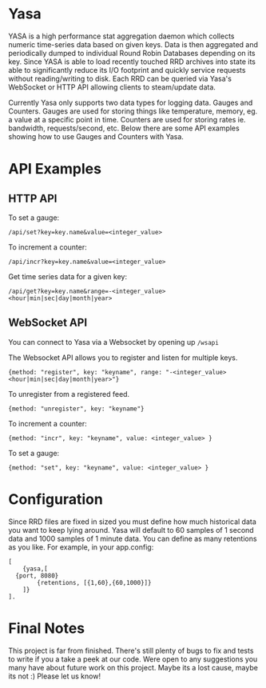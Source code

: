 Yasa
====

YASA is a high performance stat aggregation daemon which collects numeric time-series data based on given keys.
Data is then aggregated and periodically dumped to individual Round Robin Databases depending on its key.
Since YASA is able to load recently touched RRD archives into state its able to significantly reduce its I/O footprint
and quickly service requests without reading/writing to disk.
Each RRD can be queried via Yasa's WebSocket or HTTP API allowing clients to steam/update data.

Currently Yasa only supports two data types for logging data. Gauges and Counters. Gauges are used for
storing things like temperature, memory, eg. a value at a specific point in time. Counters are used for
storing rates ie. bandwidth, requests/second, etc. Below there are some API examples showing how to use
Gauges and Counters with Yasa.

API Examples
============

HTTP API
--------

To set a gauge:

	/api/set?key=key.name&value=<integer_value>

To increment a counter:

	/api/incr?key=key.name&value=<integer_value>

Get time series data for a given key:

	/api/get?key=key.name&range=-<integer_value><hour|min|sec|day|month|year>


WebSocket API
-------------

You can connect to Yasa via a Websocket by opening up `/wsapi`

The Websocket API allows you to register and listen for multiple keys.

	{method: "register", key: "keyname", range: "-<integer_value><hour|min|sec|day|month|year>"}

To unregister from a registered feed.

	{method: "unregister", key: "keyname"}

To increment a counter:

	{method: "incr", key: "keyname", value: <integer_value> }

To set a gauge:

	{method: "set", key: "keyname", value: <integer_value> }

Configuration
=============

Since RRD files are fixed in sized you must define how much historical data you want to keep lying around.
Yasa will default to 60 samples of 1 second data and 1000 samples of 1 minute data. You can define as
many retentions as you like. For example, in your app.config:

	[
		{yasa,[
      {port, 8080}
			{retentions, [{1,60},{60,1000}]}
		]}
	].

Final Notes
===========

This project is far from finished. There's still plenty of bugs to fix and tests to write
if you a take a peek at our code. Were open to any suggestions you many have about future
work on this project. Maybe its a lost cause, maybe its not :) Please let us know!
